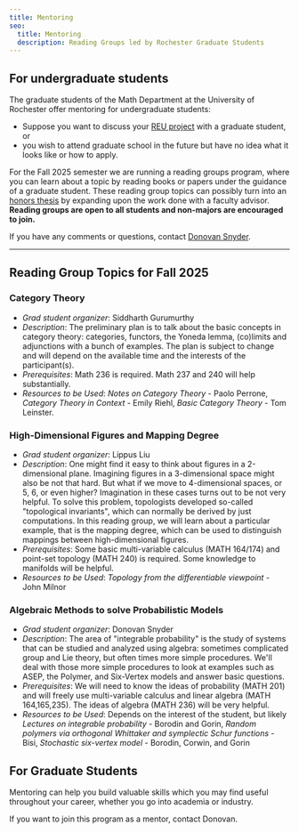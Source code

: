 ```yaml
---
title: Mentoring
seo:
  title: Mentoring
  description: Reading Groups led by Rochester Graduate Students
---
```


## For undergraduate students

The graduate students of the Math Department at the University of Rochester offer mentoring for undergraduate students:

- Suppose you want to discuss your <a href ="https://www.sas.rochester.edu/mth/undergraduate/research.html" target="_blank" rel="noopener">REU project</a> with a graduate student, or
- you wish to attend graduate school in the future but have no idea what it looks like or how to apply.

For the Fall 2025 semester we are running a reading groups program, where you can learn about a topic by reading books or papers under the guidance of a graduate student. These reading group topics can possibly turn into an <a href ="https://www.sas.rochester.edu/mth/undergraduate/honors-thesis.html" target="_blank" rel="noopener">honors thesis</a> by expanding upon the work done with a faculty advisor.
**Reading groups are open to all students and non-majors are encouraged to join.**

<!-- All other groups are now started for Spring 2024. If you would still like to try to join a reading group,
contact Donovan. -->

If you have any comments or questions, contact [Donovan Snyder](/PortfolioSite).

---

## Reading Group Topics for Fall 2025

<!--
### Title
- *Grad student organizer*:
- *Description*:
- *Prerequisites*:
- *Resources to be Used*:
-->

### Category Theory

- _Grad student organizer_: Siddharth Gurumurthy
- _Description_: The preliminary plan is to talk about the basic concepts in category theory: categories, functors, the Yoneda lemma, (co)limits and adjunctions with a bunch of examples. The plan is subject to change and will depend on the available time and the interests of the participant(s).
- _Prerequisites_: Math 236 is required. Math 237 and 240 will help substantially.
- _Resources to be Used_: _Notes on Category Theory_ - Paolo Perrone, _Category Theory in Context_ - Emily Riehl, _Basic Category Theory_ - Tom Leinster.

### High-Dimensional Figures and Mapping Degree

- _Grad student organizer_: Lippus Liu
- _Description_: One might find it easy to think about figures in a 2-dimensional plane. Imagining figures in a 3-dimensional space might also be not that hard. But what if we move to 4-dimensional spaces, or 5, 6, or even higher? Imagination in these cases turns out to be not very helpful. To solve this problem, topologists developed so-called "topological invariants", which can normally be derived by just computations. In this reading group, we will learn about a particular example, that is the mapping degree, which can be used to distinguish mappings between high-dimensional figures.
- _Prerequisites_: Some basic multi-variable calculus (MATH 164/174) and point-set topology (MATH 240) is required. Some knowledge to manifolds will be helpful.
- _Resources to be Used_: _Topology from the differentiable viewpoint_ - John Milnor

### Algebraic Methods to solve Probabilistic Models

- _Grad student organizer_: Donovan Snyder
- _Description_: The area of "integrable probability" is the study of systems that can be studied and analyzed using algebra: sometimes complicated group and Lie theory, but often times more simple procedures. We'll deal with those more simple procedures to look at examples such as ASEP, the Polymer, and Six-Vertex models and answer basic questions.
- _Prerequisites_: We will need to know the ideas of probability (MATH 201) and will freely use multi-variable calculus and linear algebra (MATH 164,165,235). The ideas of algebra (MATH 236) will be very helpful.
- _Resources to be Used_: Depends on the interest of the student, but likely _Lectures on integrable probability_ - Borodin and Gorin, _Random polymers via orthogonal Whittaker and symplectic Schur functions_ - Bisi, _Stochastic six-vertex model_ - Borodin, Corwin, and Gorin

## For Graduate Students

Mentoring can help you build valuable skills which you may find useful throughout your career, whether you go into academia or industry.

If you want to join this program as a mentor, contact Donovan.
